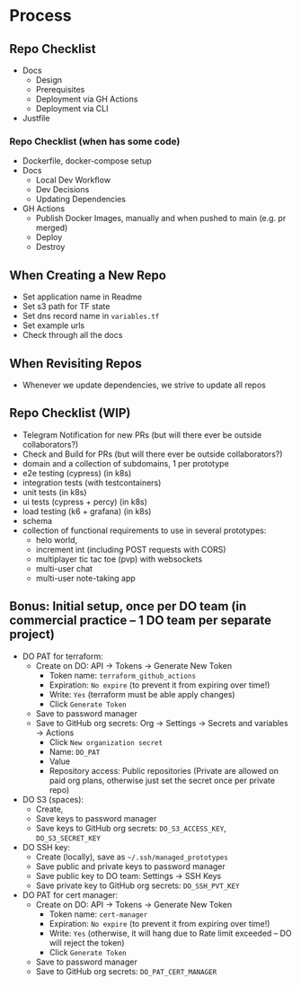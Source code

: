 # Process

## Repo Checklist

- Docs
  - Design
  - Prerequisites
  - Deployment via GH Actions
  - Deployment via CLI
- Justfile

### Repo Checklist (when has some code)

- Dockerfile, docker-compose setup
- Docs
  - Local Dev Workflow
  - Dev Decisions
  - Updating Dependencies
- GH Actions
  - Publish Docker Images, manually and when pushed to main (e.g. pr merged)
  - Deploy
  - Destroy

## When Creating a New Repo

- Set application name in Readme
- Set s3 path for TF state
- Set dns record name in `variables.tf`
- Set example urls
- Check through all the docs

## When Revisiting Repos

- Whenever we update dependencies, we strive to update all repos

## Repo Checklist (WIP)

- Telegram Notification for new PRs (but will there ever be outside collaborators?)
- Check and Build for PRs (but will there ever be outside collaborators?)
- domain and a collection of subdomains, 1 per prototype
- e2e testing (cypress) (in k8s)
- integration tests (with testcontainers)
- unit tests (in k8s)
- ui tests (cypress + percy) (in k8s)
- load testing (k6 + grafana) (in k8s)
- schema
- collection of functional requirements to use in several prototypes:
  - helo world,
  - increment int (including POST requests with CORS)
  - multiplayer tic tac toe (pvp) with websockets
  - multi-user chat
  - multi-user note-taking app

## Bonus: Initial setup, once per DO team (in commercial practice – 1 DO team per separate project)

- DO PAT for terraform:
  - Create on DO: API -> Tokens -> Generate New Token
    - Token name: `terraform_github_actions`
    - Expiration: `No expire` (to prevent it from expiring over time!)
    - Write: `Yes` (terraform must be able apply changes)
    - Click `Generate Token`
  - Save to password manager
  - Save to GitHub org secrets: Org -> Settings -> Secrets and variables -> Actions
    - Click `New organization secret`
    - Name: `DO_PAT`
    - Value
    - Repository access: Public repositories (Private are allowed on paid org plans, otherwise just set the secret once per private repo)
- DO S3 (spaces):
  - Create,
  - Save keys to password manager
  - Save keys to GitHub org secrets: `DO_S3_ACCESS_KEY`, `DO_S3_SECRET_KEY`
- DO SSH key:
  - Create (locally), save as `~/.ssh/managed_prototypes`
  - Save public and private keys to password manager
  - Save public key to DO team: Settings -> SSH Keys
  - Save private key to GitHub org secrets: `DO_SSH_PVT_KEY`
- DO PAT for cert manager:
  - Create on DO: API -> Tokens -> Generate New Token
    - Token name: `cert-manager`
    - Expiration: `No expire` (to prevent it from expiring over time!)
    - Write: `Yes` (otherwise, it will hang due to Rate limit exceeded – DO will reject the token)
    - Click `Generate Token`
  - Save to password manager
  - Save to GitHub org secrets: `DO_PAT_CERT_MANAGER`
